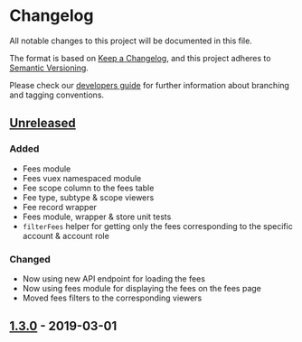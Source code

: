 # Changelog
All notable changes to this project will be documented in this file.

The format is based on [Keep a Changelog](https://keepachangelog.com/en/1.0.0/),
and this project adheres to [Semantic Versioning](https://semver.org/spec/v2.0.0.html).

Please check our [developers guide](https://gitlab.com/tokend/developers-guide)
for further information about branching and tagging conventions.

## [Unreleased]
### Added
- Fees module
- Fees vuex namespaced module
- Fee scope column to the fees table
- Fee type, subtype & scope viewers
- Fee record wrapper
- Fees module, wrapper & store unit tests
- `filterFees` helper for getting only the fees corresponding to the specific account & account role

### Changed
- Now using new API endpoint for loading the fees
- Now using fees module for displaying the fees on the fees page
- Moved fees filters to the corresponding viewers

## [1.3.0] - 2019-03-01

[Unreleased]: https://github.com/tokend/web-client/compare/1.3.0...HEAD
[1.3.0]: https://github.com/tokend/web-client/releases/tag/1.3.0
